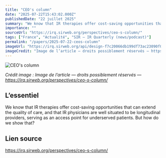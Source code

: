 ```yaml
---
title: "CEO's column"
date: "2025-07-22T15:43:02.000Z"
publishedDate: "22 juillet 2025"
summary: "We know that IR therapies offer cost-saving opportunities that can extend the quality of care, and that IR physicians are well situated to be longitudinal providers, serving as an access point for underserved patients. But how do we show that?"
importance: ""
sourceUrl: "https://irq.sirweb.org/perspectives/ceo-s-column/"
tags: ["France", "Actualité", "SIR — IR Quarterly (news/podcast)"]
permalink: "/papers/2025-07-22-ceos-column"
imageUrl: "https://irq.sirweb.org/api/design-f7c20066db199df73ac23090f00f5d89/favicon.png"
imageCredit: "Image de l’article — droits possiblement réservés — https://irq.sirweb.org/perspectives/ceo-s-column/"
---
```


![CEO's column](https://irq.sirweb.org/api/design-f7c20066db199df73ac23090f00f5d89/favicon.png)

*Crédit image : Image de l’article — droits possiblement réservés — https://irq.sirweb.org/perspectives/ceo-s-column/*

## L’essentiel

We know that IR therapies offer cost-saving opportunities that can extend the quality of care, and that IR physicians are well situated to be longitudinal providers, serving as an access point for underserved patients. But how do we show that?

## Lien source

https://irq.sirweb.org/perspectives/ceo-s-column/
